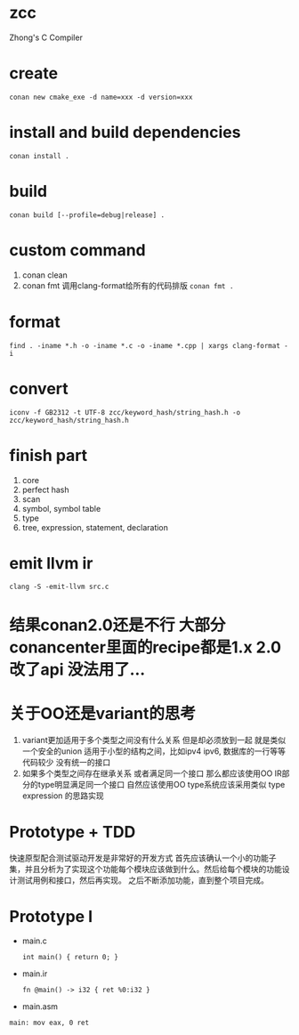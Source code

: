 # zcc
Zhong's C Compiler

# create
`conan new cmake_exe -d name=xxx -d version=xxx`

# install and build dependencies
`conan install .`

# build
`conan build [--profile=debug|release] .`

# custom command
1. conan clean
2. conan fmt 调用clang-format给所有的代码排版 `conan fmt .`

# format
`find . -iname *.h -o -iname *.c -o -iname *.cpp | xargs clang-format -i`

# convert
`iconv -f GB2312 -t UTF-8 zcc/keyword_hash/string_hash.h -o zcc/keyword_hash/string_hash.h`

# finish part
1. core
2. perfect hash
3. scan
4. symbol, symbol table
5. type
6. tree, expression, statement, declaration

# emit llvm ir
`clang -S -emit-llvm src.c`

# 结果conan2.0还是不行 大部分conancenter里面的recipe都是1.x 2.0改了api 没法用了...

# 关于OO还是variant的思考
1. variant更加适用于多个类型之间没有什么关系 但是却必须放到一起 就是类似一个安全的union
    适用于小型的结构之间，比如ipv4 ipv6, 数据库的一行等等 代码较少 没有统一的接口
2. 如果多个类型之间存在继承关系 或者满足同一个接口 那么都应该使用OO
IR部分的type明显满足同一个接口 自然应该使用OO type系统应该采用类似 type expression 的思路实现

# Prototype + TDD
快速原型配合测试驱动开发是非常好的开发方式
首先应该确认一个小的功能子集，并且分析为了实现这个功能每个模块应该做到什么。然后给每个模块的功能设计测试用例和接口，然后再实现。
之后不断添加功能，直到整个项目完成。

# Prototype I
- main.c

  `int main() {
    return 0;
  }`
- main.ir
  
  `fn @main() -> i32 {
    ret %0:i32
  }`

- main.asm

`main:
    mov eax, 0
    ret
`